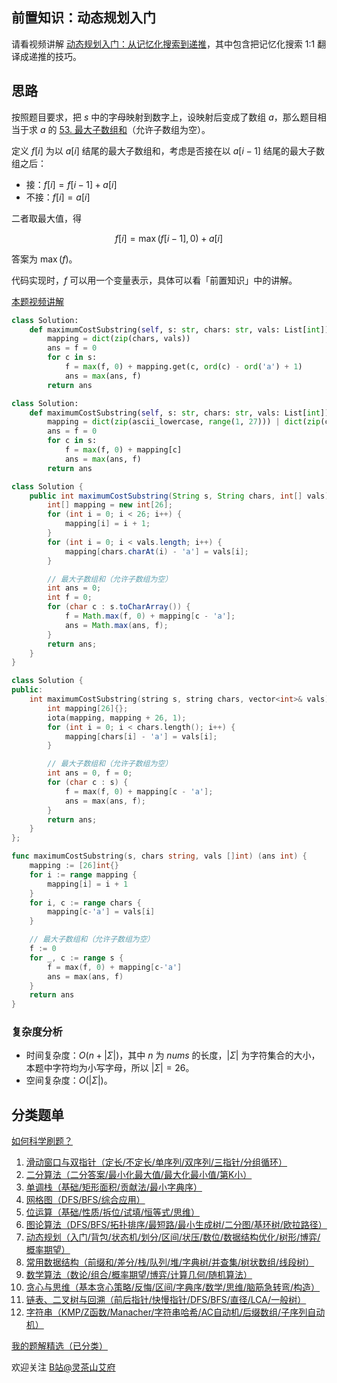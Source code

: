 ## 前置知识：动态规划入门

请看视频讲解 [动态规划入门：从记忆化搜索到递推](https://www.bilibili.com/video/BV1Xj411K7oF/)，其中包含把记忆化搜索 1:1 翻译成递推的技巧。

## 思路

按照题目要求，把 $s$ 中的字母映射到数字上，设映射后变成了数组 $a$，那么题目相当于求 $a$ 的 [53. 最大子数组和](https://leetcode.cn/problems/maximum-subarray/)（允许子数组为空）。

定义 $f[i]$ 为以 $a[i]$ 结尾的最大子数组和，考虑是否接在以 $a[i-1]$ 结尾的最大子数组之后：

- 接：$f[i] = f[i-1] + a[i]$
- 不接：$f[i] = a[i]$

二者取最大值，得

$$
f[i] = \max(f[i-1],0) + a[i]
$$

答案为 $\max(f)$。

代码实现时，$f$ 可以用一个变量表示，具体可以看「前置知识」中的讲解。

[本题视频讲解](https://www.bilibili.com/video/BV1Ga4y1M72A/)

```py [sol-Python3]
class Solution:
    def maximumCostSubstring(self, s: str, chars: str, vals: List[int]) -> int:
        mapping = dict(zip(chars, vals))
        ans = f = 0
        for c in s:
            f = max(f, 0) + mapping.get(c, ord(c) - ord('a') + 1)
            ans = max(ans, f)
        return ans
```

```py [sol-Python3 写法二]
class Solution:
    def maximumCostSubstring(self, s: str, chars: str, vals: List[int]) -> int:
        mapping = dict(zip(ascii_lowercase, range(1, 27))) | dict(zip(chars, vals))
        ans = f = 0
        for c in s:
            f = max(f, 0) + mapping[c]
            ans = max(ans, f)
        return ans
```

```java [sol-Java]
class Solution {
    public int maximumCostSubstring(String s, String chars, int[] vals) {
        int[] mapping = new int[26];
        for (int i = 0; i < 26; i++) {
            mapping[i] = i + 1;
        }
        for (int i = 0; i < vals.length; i++) {
            mapping[chars.charAt(i) - 'a'] = vals[i];
        }

        // 最大子数组和（允许子数组为空）
        int ans = 0;
        int f = 0;
        for (char c : s.toCharArray()) {
            f = Math.max(f, 0) + mapping[c - 'a'];
            ans = Math.max(ans, f);
        }
        return ans;
    }
}
```

```cpp [sol-C++]
class Solution {
public:
    int maximumCostSubstring(string s, string chars, vector<int>& vals) {
        int mapping[26]{};
        iota(mapping, mapping + 26, 1);
        for (int i = 0; i < chars.length(); i++) {
            mapping[chars[i] - 'a'] = vals[i];
        }

        // 最大子数组和（允许子数组为空）
        int ans = 0, f = 0;
        for (char c : s) {
            f = max(f, 0) + mapping[c - 'a'];
            ans = max(ans, f);
        }
        return ans;
    }
};
```

```go [sol-Go]
func maximumCostSubstring(s, chars string, vals []int) (ans int) {
	mapping := [26]int{}
	for i := range mapping {
		mapping[i] = i + 1
	}
	for i, c := range chars {
		mapping[c-'a'] = vals[i]
	}

    // 最大子数组和（允许子数组为空）
	f := 0
	for _, c := range s {
		f = max(f, 0) + mapping[c-'a']
		ans = max(ans, f)
	}
	return ans
}
```

### 复杂度分析

- 时间复杂度：$O(n+|\Sigma|)$，其中 $n$ 为 $\textit{nums}$ 的长度，$|\Sigma|$ 为字符集合的大小，本题中字符均为小写字母，所以 $|\Sigma|=26$。
- 空间复杂度：$O(|\Sigma|)$。

## 分类题单

[如何科学刷题？](https://leetcode.cn/circle/discuss/RvFUtj/)

1. [滑动窗口与双指针（定长/不定长/单序列/双序列/三指针/分组循环）](https://leetcode.cn/circle/discuss/0viNMK/)
2. [二分算法（二分答案/最小化最大值/最大化最小值/第K小）](https://leetcode.cn/circle/discuss/SqopEo/)
3. [单调栈（基础/矩形面积/贡献法/最小字典序）](https://leetcode.cn/circle/discuss/9oZFK9/)
4. [网格图（DFS/BFS/综合应用）](https://leetcode.cn/circle/discuss/YiXPXW/)
5. [位运算（基础/性质/拆位/试填/恒等式/思维）](https://leetcode.cn/circle/discuss/dHn9Vk/)
6. [图论算法（DFS/BFS/拓扑排序/最短路/最小生成树/二分图/基环树/欧拉路径）](https://leetcode.cn/circle/discuss/01LUak/)
7. [动态规划（入门/背包/状态机/划分/区间/状压/数位/数据结构优化/树形/博弈/概率期望）](https://leetcode.cn/circle/discuss/tXLS3i/)
8. [常用数据结构（前缀和/差分/栈/队列/堆/字典树/并查集/树状数组/线段树）](https://leetcode.cn/circle/discuss/mOr1u6/)
9. [数学算法（数论/组合/概率期望/博弈/计算几何/随机算法）](https://leetcode.cn/circle/discuss/IYT3ss/)
10. [贪心与思维（基本贪心策略/反悔/区间/字典序/数学/思维/脑筋急转弯/构造）](https://leetcode.cn/circle/discuss/g6KTKL/)
11. [链表、二叉树与回溯（前后指针/快慢指针/DFS/BFS/直径/LCA/一般树）](https://leetcode.cn/circle/discuss/K0n2gO/)
12. [字符串（KMP/Z函数/Manacher/字符串哈希/AC自动机/后缀数组/子序列自动机）](https://leetcode.cn/circle/discuss/SJFwQI/)

[我的题解精选（已分类）](https://github.com/EndlessCheng/codeforces-go/blob/master/leetcode/SOLUTIONS.md)

欢迎关注 [B站@灵茶山艾府](https://space.bilibili.com/206214)
